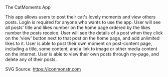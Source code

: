 The CatMoments App

This app allows users to post their cat's lovely moments and view others posts.
Login is required for anyone who wants to use the app. 
User will see all posts' title and likes number on the home page ordered by the likes number the posts receice.
User will see the details of a post when they click on the 'view' button next to that post on the home page, and add unlimited likes to it.
User is able to post their own moment on post-content page, including a title, some content, and a link to image or other media content on the internet.
User is able to view their own posts through my-page, and delete any of their posts.

SVG Source:
https://iconmonstr.com
